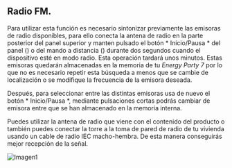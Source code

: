 ## Radio FM.

Para utilizar esta función es necesario sintonizar previamente las emisoras de radio disponibles, para ello conecta la antena de radio en la parte posterior del panel superior y manten pulsado el botón * Inicio/Pausa * del panel () o del mando a distancia () durante dos segundos cuando el dispositivo esté en modo radio. Esta operación tardará unos minutos. Estas emisoras quedarán almacenadas en la memoria de tu *Energy Party 7* por lo que no es necesario repetir esta búsqueda a menos que se cambie de localización o se modifique la frecuencia de la emisora deseada.

Después, para seleccionar entre las distintas emisoras usa de nuevo el botón * Inicio/Pausa *, mediante pulsaciones cortas podrás cambiar de emisora entre que se han almacenado en la memoria interna.

Puedes utilizar la antena de radio que viene con el contenido del producto o también puedes conectar la torre a la toma de pared de radio de tu vivienda usando un cable de radio IEC macho-hembra. De esta manera conseguirás mejor recepción de la señal.

   ![Imagen1](http://static.energysistem.com/images/manuals/42360/59563b1c48efa.jpg)
   
